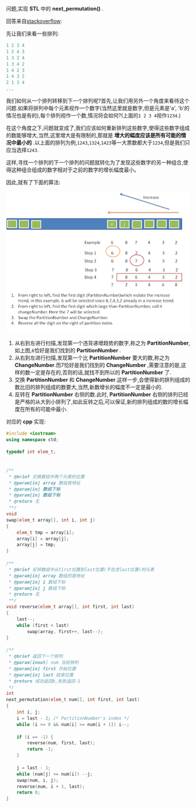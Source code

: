 问题,实现 **STL** 中的 **next_permutation()** .

回答来自[stackoverflow](https://stackoverflow.com/questions/11483060/stdnext-permutation-implementation-explanation):

先让我们来看一些排列:

```c++
1 2 3 4
1 2 4 3
1 3 2 4
1 3 4 2
1 4 2 3
1 4 3 2
2 1 3 4
...
```

我们如何从一个排列转移到下一个排列呢?首先,让我们用另外一个角度来看待这个问题.如果将排列中每个元素视作一个数字(当然这里就是数字,但是元素是'a', 'b'的情况也是有的),每个排列视作一个数,情况将会如何?(上面的`1 2 3 4`视作`1234`.)

在这个角度之下,问题就变成了,我们应该如何重新排列这些数字,使得这些数字组成的数能够增大,当然,这里增大是有限制的,那就是 **增大的幅度应该是所有可能的情况中最小的** .以上面的排列为例,`1243`,`1324`,`1423`等一大票数都大于`1234`,但是我们只应当选择`1243`.

这样,寻找一个排列的下一个排列的问题就转化为了发现这些数字的另一种组合,使得这种组合组成的数字相对于之前的数字的增长幅度最小。

因此,就有了下面的算法:

![next_permutation](./pic/next_permutation.png)

1. 从右到左进行扫描,发现第一个违背递增趋势的数字,称之为 **PartitionNumber**, 如上图,`6`恰好是我们找到的 **PartitionNumber** .
2. 从右到左进行扫描,发现第一个比 **PartitionNumber** 要大的数,称之为 **ChangeNumber**.而7恰好是我们找到的 **ChangeNumber** ,需要注意的是,这样的数一定是存在的,否则的话,就找不到所以的 **PartitionNumber** 了.
3. 交换 **PartitionNumber** 和 **ChangeNumber**.这样一步,会使得新的排列组成的数比旧的排列组成的数要大,当然,新数增长的幅度不一定是最小的.
4. 反转在 **PartitionNumber** 右侧的数.此时, **PartitionNumber** 右侧的排列已经是严格的从大到小排列了,如此反转之后,可以保证,新的排列组成的数的增长幅度在所有的可能中最小.

对应的 **cpp** 实现:

```c++
#include <iostream>
using namespace std;

typedef int elem_t;


/**
 * @brief 交换数组中两个元素的位置
 * @param[in] array 数组首地址
 * @param[in] 数组下标
 * @param[in] 数组下标
 * @return 无
 **/
void
swap(elem_t array[], int i, int j)
{
	elem_t tmp = array[i];
	array[i] = array[j];
	array[j] = tmp;
}

/**
 * @brief 反转数组中从first位置到last位置(不包含last位置)的元素
 * @param[in] array 数组的首地址
 * @param[in] i 数组下标
 * @param[in] j 数组下标
 * @return 无
 **/
void reverse(elem_t array[], int first, int last)
{
	last--;
	while (first < last)
		swap(array, first++, last--);
}

/**
 * @brief 返回下一个排列
 * @param[inout] num 当前排列
 * @param[in] first 开始位置
 * @param[in] last 结束位置
 * @return 成功返回0,失败返回-1
 */
int
next_permutation(elem_t num[], int first, int last)
{
	int i, j;
	i = last - 2; /* PartitionNumber's index */
	while (i >= 0 && num[i] >= num[i + 1]) i--;

	if (i == -1) {
		reverse(num, first, last);
		return -1;
	}

	j = last - 1;
	while (num[j] <= num[i]) --j;
	swap(num, i, j);
	reverse(num, i + 1, last);
	return 0;
}

```

